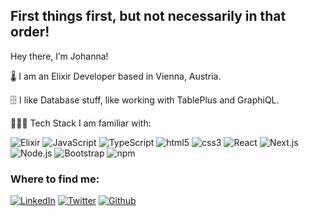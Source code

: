 First things first, but not necessarily in that order!
-------------------------------------------------------

Hey there, I’m Johanna!

🌡️   I am an Elixir Developer based in Vienna, Austria.

🗄   I like Database stuff, like working with TablePlus and GraphiQL.

👩🏽‍💻   Tech Stack I am familiar with: 

<p>
  <img alt= "Elixir" src="https://img.shields.io/badge/-Elixir-purple?style=flat-square&logo=elixir&logoColor=white" />
  <img alt="JavaScript" src="https://img.shields.io/badge/-JavaScript-yellow?style=flat-square&logo=javascript&logoColor=white" />
  <img alt="TypeScript" src="https://img.shields.io/badge/-TypeScript-007ACC?style=flat-square&logo=typescript&logoColor=white" />
  <img alt="html5" src="https://img.shields.io/badge/-HTML5-E34F26?style=flat-square&logo=html5&logoColor=white" />
  <img alt="css3" src="https://img.shields.io/badge/-CSS-blue?style=flat-square?logo=css3&logoColor=white" />
  <img alt="React" src="https://img.shields.io/badge/-React-45b8d8?style=flat-square&logo=react&logoColor=white" />
  <img alt="Next.js" src="https://img.shields.io/badge/-Next.js-black?style=flat-square&logo=next.js&logoColor=white" />
  <img alt="Node.js" src="https://img.shields.io/badge/-Node.js-green?style=flat-square&logo=node.js&logoColor=white" />
  <img alt="Bootstrap" src="https://img.shields.io/badge/-Bootstrap-indigo?style=flat-square&logo=Bootstrap&logoColor=white" />
  <img alt="npm" src="https://img.shields.io/badge/-NPM-f9690e?style=flat-square&logo=npm&logoColor=white" />
</p>

<h3>Where to find me:</h3>
<p>  <a href="https://www.linkedin.com/in/johannahume/" target="_blank"><img alt="LinkedIn" src="https://img.shields.io/badge/linkedin-%230077B5.svg?&style=for-the-badge&logo=linkedin&logoColor=white" /></a>
<a href="https://twitter.com/JeciHume" target="_blank"><img alt="Twitter" src="https://img.shields.io/badge/twitter-%231DA1F2.svg?&style=for-the-badge&logo=twitter&logoColor=white" /></a>
<a href="https://github.com/jecihume" target="_blank"><img alt="Github" src="https://img.shields.io/badge/GitHub-%2312100E.svg?&style=for-the-badge&logo=Github&logoColor=white" /></a>
</p>

<!---
jecihume/jecihume is a ✨ special ✨ repository because its `README.md` (this file) appears on your GitHub profile.
You can click the Preview link to take a look at your changes.
--->
